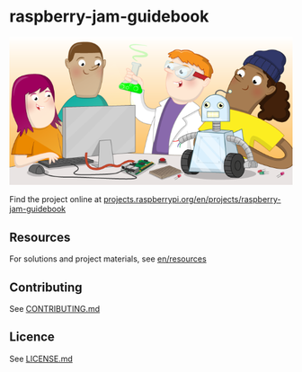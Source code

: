 # raspberry-jam-guidebook

![raspberry-jam-guidebook](banner.png)

Find the project online at [projects.raspberrypi.org/en/projects/raspberry-jam-guidebook](https://projects.raspberrypi.org/en/projects/raspberry-jam-guidebook)

## Resources
For solutions and project materials, see [en/resources](https://github.com/raspberrypilearning/raspberry-jam-guidebook/tree/master/en/resources)

## Contributing
See [CONTRIBUTING.md](CONTRIBUTING.md)

## Licence
 See [LICENSE.md](LICENSE.md)